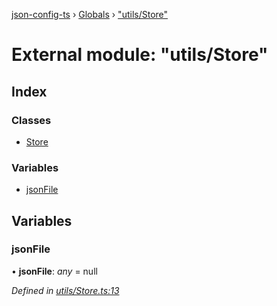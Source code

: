 [json-config-ts](../README.md) › [Globals](../globals.md) › ["utils/Store"](_utils_store_.md)

# External module: "utils/Store"

## Index

### Classes

* [Store](../classes/_utils_store_.store.md)

### Variables

* [jsonFile](_utils_store_.md#jsonfile)

## Variables

###  jsonFile

• **jsonFile**: *any* = null

*Defined in [utils/Store.ts:13](https://github.com/edmundpf/json-config-ts/blob/7b82693/src/utils/Store.ts#L13)*
